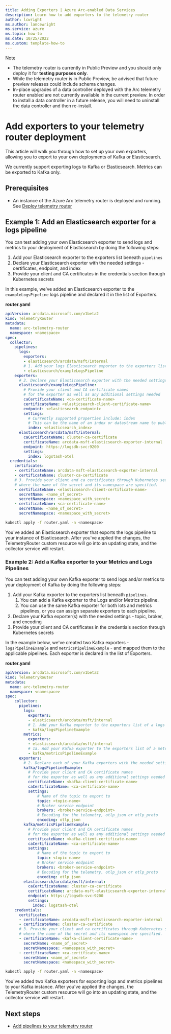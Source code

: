 ```yaml
---
title: Adding Exporters | Azure Arc-enabled Data Services
description: Learn how to add exporters to the telemetry router
author: lcwright
ms.author: lancewright
ms.service: azure
ms.topic: how-to 
ms.date: 10/25/2022
ms.custom: template-how-to 
---
```


> [!NOTE]
>
> - The telemetry router is currently in Public Preview and you should only deploy it for **testing purposes only**.
> - While the telemetry router is in Public Preview, be advised that future preview releases could include schema changes.
> - In-place upgrades of a data controller deployed with the Arc telemetry router enabled are not currently available in the current preview. In order to install a data controller in a future release, you will need to uninstall the data controller and then re-install.

# Add exporters to your telemetry router deployment

This article will walk you through how to set up your own exporters, allowing you to export to your own deployments of Kafka or Elasticsearch.

We currently support exporting logs to Kafka or Elasticsearch. Metrics can be exported to Kafka only.

## Prerequisites

- An instance of the Azure Arc telemetry router is deployed and running. See [Deploy telemetry router](/deploy-telemetry-router.md)

## Example 1: Add an Elasticsearch exporter for a logs pipeline

You can test adding your own Elasticsearch exporter to send logs and metrics to your deployment of Elasticsearch by doing the following steps:

1. Add your Elasticsearch exporter to the exporters list beneath `pipelines`
2. Declare your Elasticsearch exporter with the needed settings - certificates, endpoint, and index
3. Provide your client and CA certificates in the credentials section through Kubernetes secrets

In this example, we've added an Elasticsearch exporter to the `exampleLogsPipeline` logs pipeline and declared it in the list of Exporters.

**router.yaml**

```yaml
apiVersion: arcdata.microsoft.com/v1beta2
kind: TelemetryRouter
metadata:
  name: arc-telemetry-router
  namespace: <namespace>
spec:
  collector:
    pipelines:
      logs:
        exporters:
        - elasticsearch/arcdata/msft/internal
        # 1. Add your logs Elasticsearch exporter to the exporters list.
        - elasticsearch/exampleLogsPipeline
    exporters:
      # 2. Declare your Elasticsearch exporter with the needed settings (certificates, endpoint, and index to export to)
      elasticsearch/exampleLogsPipeline:
        # Provide your client and CA certificate names
        # for the exporter as well as any additional settings needed
        caCertificateName: <ca-certificate-name>
        certificateName: <elasticsearch-client-certificate-name>
        endpoint: <elasticsearch_endpoint>
        settings:
          # Currently supported properties include: index
          # This can be the name of an index or datastream name to publish events to
          index: <elasticsearch_index>
      elasticsearch/arcdata/msft/internal:
        caCertificateName: cluster-ca-certificate
        certificateName: arcdata-msft-elasticsearch-exporter-internal
        endpoint: https://logsdb-svc:9200
        settings:
          index: logstash-otel
  credentials:
    certificates:
    - certificateName: arcdata-msft-elasticsearch-exporter-internal
    - certificateName: cluster-ca-certificate
    # 3. Provide your client and ca certificates through Kubernetes secrets
    # where the name of the secret and its namespace are specified.
    - certificateName: <elasticsearch-client-certificate-name>
      secretName: <name_of_secret>
      secretNamespace: <namespace_with_secret>
    - certificateName: <ca-certificate-name>
      secretName: <name_of_secret>
      secretNamespace: <namespace_with_secret>
```

```bash
kubectl apply -f router.yaml -n <namespace>
```

You've added an Elasticsearch exporter that exports the logs pipeline to your instance of Elasticsearch. After you've applied the changes, the TelemetryRouter custom resource will go into an updating state, and the collector service will restart.

### Example 2: Add a Kafka exporter to your Metrics and Logs Pipelines

You can test adding your own Kafka exporter to send logs and/or metrics to your deployment of Kafka by doing the following steps:

1. Add your Kafka exporter to the exporters list beneath `pipelines`. 
   1. You can add a Kafka exporter to the Logs and/or Metrics pipeline.
   2. You can use the same Kafka exporter for both lots and metrics pipelines, or you can assign separate exporters to each pipeline.
2. Declare your Kafka exporter(s) with the needed settings - topic, broker, and encoding
3. Provide your client and CA certificates in the credentials section through Kubernetes secrets

In the example below, we've created two Kafka exporters - `logsPipelineExample` and `metricsPipelineExample` - and mapped them to the applicable pipelines. Each exporter is declared in the list of Exporters.

**router.yaml**

```yaml
apiVersion: arcdata.microsoft.com/v1beta2
kind: TelemetryRouter
metadata:
  name: arc-telemetry-router
  namespace: <namespace>
spec:
    collector:
      pipelines:
        logs:
          exporters:
          - elasticsearch/arcdata/msft/internal
          # 1. Add your Kafka exporter to the exporters list of a logs pipeline.
          - kafka/logsPipelineExample
        metrics:
          exporters:
          - elasticsearch/arcdata/msft/internal
          # 1a. Add your Kafka exporter to the exporters list of a metrics pipeline.
          - kafka/metricsPipelineExample
      exporters:
        # 2. Declare each of your Kafka exporters with the needed settings (certificates, endpoint, topic, brokers, and encoding)
        kafka/logsPipelineExample:
          # Provide your client and CA certificate names
          # for the exporter as well as any additional settings needed
          certificateName: <kafka-client-certificate-name>
          caCertificateName: <ca-certificate-name>
          settings:
              # Name of the topic to export to
              topic: <topic-name>
              # Broker service endpoint
              brokers: <broker-service-endpoint>
              # Encoding for the telemetry, otlp_json or otlp_proto
              encoding: otlp_json
        kafka/metricsPipelineExample:
          # Provide your client and CA certificate names
          # for the exporter as well as any additional settings needed
          certificateName: <kafka-client-certificate-name>
          caCertificateName: <ca-certificate-name>
          settings:
              # Name of the topic to export to
              topic: <topic-name>
              # Broker service endpoint
              brokers: <broker-service-endpoint>
              # Encoding for the telemetry, otlp_json or otlp_proto
              encoding: otlp_json
        elasticsearch/arcdata/msft/internal:
          caCertificateName: cluster-ca-certificate
          certificateName: arcdata-msft-elasticsearch-exporter-internal
          endpoint: https://logsdb-svc:9200
          settings:
            index: logstash-otel
    credentials:
      certificates:
      - certificateName: arcdata-msft-elasticsearch-exporter-internal
      - certificateName: cluster-ca-certificate
      # 3. Provide your client and ca certificates through Kubernetes secrets
      # where the name of the secret and its namespace are specified.
      - certificateName: <kafka-client-certificate-name>
        secretName: <name_of_secret>
        secretNamespace: <namespace_with_secret>
      - certificateName: <ca-certificate-name>
        secretName: <name_of_secret>
        secretNamespace: <namespace_with_secret>
```

```bash
kubectl apply -f router.yaml -n <namespace>
```

You've added two Kafka exporters for exporting logs and metrics pipelines to your Kafka instance. After you've applied the changes, the TelemetryRouter custom resource will go into an updating state, and the collector service will restart.

## Next steps

- [Add pipelines to your telemetry router](/adding-pipelines.md)